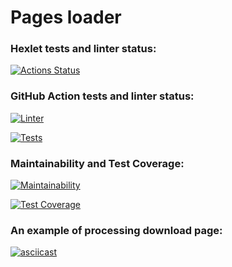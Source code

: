 # Pages loader

### Hexlet tests and linter status:
[![Actions Status](https://github.com/kvazar941/python-project-lvl3/workflows/hexlet-check/badge.svg)](https://github.com/kvazar941/python-project-lvl3/actions)

### GitHub Action tests and linter status:

[![Linter](https://github.com/kvazar941/python-project-lvl3/actions/workflows/workflows_make_lint.yml/badge.svg)](https://github.com/kvazar941/python-project-lvl3/actions/workflows/workflows_make_lint.yml)

[![Tests](https://github.com/kvazar941/python-project-lvl3/actions/workflows/workflows_test_page_loader.yml/badge.svg)](https://github.com/kvazar941/python-project-lvl3/actions/workflows/workflows_test_page_loader.yml)

### Maintainability and Test Coverage:

[![Maintainability](https://api.codeclimate.com/v1/badges/d0a1c9051540ab6c1750/maintainability)](https://codeclimate.com/github/kvazar941/python-project-lvl3/maintainability)

[![Test Coverage](https://api.codeclimate.com/v1/badges/d0a1c9051540ab6c1750/test_coverage)](https://codeclimate.com/github/kvazar941/python-project-lvl3/test_coverage)

### An example of processing download page:

[![asciicast](https://asciinema.org/a/MSavYNQMk81CvaL4gI6wB6xtI.svg)](https://asciinema.org/a/MSavYNQMk81CvaL4gI6wB6xtI)

